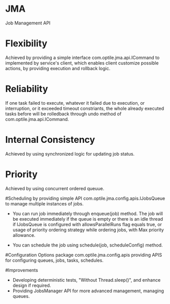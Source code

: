 # JMA
Job Management API

# Flexibility
Achieved by providing a simple interface com.optile.jma.api.ICommand to implemented by service's client, which enables client customize possible actions, by providing execution and rollback logic.

# Reliability
If one task failed to execute, whatever it failed due to execution, or interruption, or it exceeded timeout constriants, the whole already executed tasks before will be rolledback through undo method of com.optile.jma.api.ICommand.

# Internal Consistency
Achieved by using synchronized logic for updating job status.

# Priority
Achieved by using concurrent ordered queuue.

#Scheduling
by providing simple API com.optile.jma.config.apis.IJobsQueue to manage multiple instances of jobs.
- You can run job immediately through enqueue(job) method. The job will be executed immediately if the queue is empty or there is an idle thread if IJobsQueue is configured with allowsParallelRuns flag equals true, or usage of priority ordering strategy while ordering jobs, with Max priority allowance.

- You can schedule the job using schedule(job, scheduleConfig) method.

#Configuration Options
package com.optile.jma.config.apis providing APIS for configuring queues, jobs, tasks, schedules.

#Improvements
- Developing deterministic tests, "Without Thread.sleep()", and enhance design if required.
- Providing JobsManager API for more advanced management, managing queues.
 